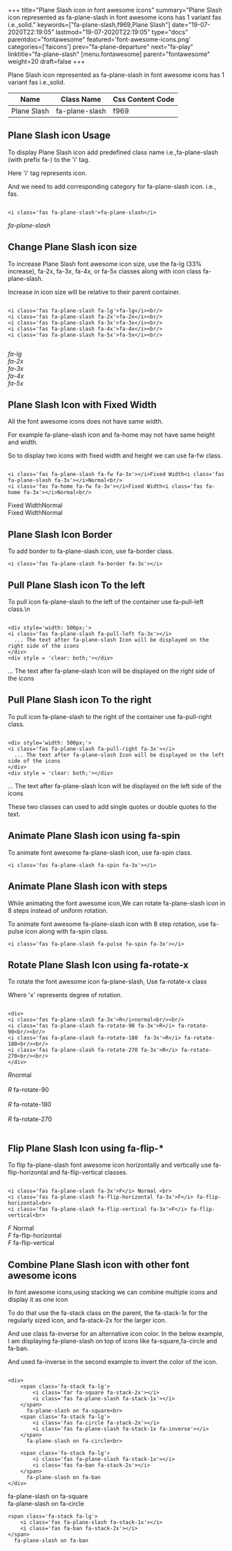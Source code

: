 +++
title="Plane Slash icon in font awesome icons"
summary="Plane Slash icon represented as fa-plane-slash in font awesome icons has 1 variant fas i.e.,solid."
keywords=["fa-plane-slash,f969,Plane Slash"]
date="19-07-2020T22:19:05"
lastmod="19-07-2020T22:19:05"
type="docs"
parentdoc="fontawesome"
featured='font-awesome-icons.png'
categories=['faicons']
prev="fa-plane-departure"
next="fa-play"
linktitle="fa-plane-slash"
[menu.fontawesome]
parent="fontawesome"
weight=20
draft=false
+++


Plane Slash icon represented as fa-plane-slash in font awesome icons has 1 variant fas i.e.,solid.

<div class='table-responsive'><table class='table'><thead><tr><th>Name</th><th>Class Name</th><th>Css Content Code</th></tr></thead><tbody><tr><td>Plane Slash</td><td>fa-plane-slash</td><td>f969</td></tr></tbody></table></div>



## Plane Slash icon Usage

To display Plane Slash icon add predefined class name i.e.,fa-plane-slash (with prefix fa-) to the 'i' tag.

Here 'i' tag represents icon.

And we need to add corresponding category for fa-plane-slash icon. i.e., fas.


```

<i class='fas fa-plane-slash'>fa-plane-slash</i>
```

<i class='fas fa-plane-slash'>fa-plane-slash</i>




## Change Plane Slash icon size
To increase Plane Slash font awesome icon size, use the fa-lg (33% increase), fa-2x, fa-3x, fa-4x, or fa-5x classes along with icon class fa-plane-slash.

Increase in icon size will be relative to their parent container. 

```

<i class='fas fa-plane-slash fa-lg'>fa-lg</i><br/>
<i class='fas fa-plane-slash fa-2x'>fa-2x</i><br/>
<i class='fas fa-plane-slash fa-3x'>fa-3x</i><br/>
<i class='fas fa-plane-slash fa-4x'>fa-4x</i><br/>
<i class='fas fa-plane-slash fa-5x'>fa-5x</i><br/>
            
```

<i class='fas fa-plane-slash fa-lg'>fa-lg</i><br/>
<i class='fas fa-plane-slash fa-2x'>fa-2x</i><br/>
<i class='fas fa-plane-slash fa-3x'>fa-3x</i><br/>
<i class='fas fa-plane-slash fa-4x'>fa-4x</i><br/>
<i class='fas fa-plane-slash fa-5x'>fa-5x</i><br/>
            



## Plane Slash Icon with Fixed Width 

All the font awesome icons does not have same width.

For example fa-plane-slash icon and fa-home may not have same height and width.

So to display two icons with fixed width and height we can use fa-fw class.


```

<i class='fas fa-plane-slash fa-fw fa-3x'></i>Fixed Width<i class='fas fa-plane-slash fa-3x'></i>Normal<br/>
<i class='fas fa-home fa-fw fa-3x'></i>Fixed Width<i class='fas fa-home fa-3x'></i>Normal<br/>
```

<i class='fas fa-plane-slash fa-fw fa-3x'></i>Fixed Width<i class='fas fa-plane-slash fa-3x'></i>Normal<br/>
<i class='fas fa-home fa-fw fa-3x'></i>Fixed Width<i class='fas fa-home fa-3x'></i>Normal<br/>



## Plane Slash Icon Border 

To add border to fa-plane-slash icon, use fa-border class.


```
<i class='fas fa-plane-slash fa-border fa-3x'></i>

```
<i class='fas fa-plane-slash fa-border fa-3x'></i>





## Pull Plane Slash icon To the left

To pull icon fa-plane-slash to the left of the container use fa-pull-left class.\n

```

<div style='width: 500px;'>
<i class='fas fa-plane-slash fa-pull-left fa-3x'></i>
  ... The text after fa-plane-slash Icon will be displayed on the right side of the icons
</div>
<div style = 'clear: both;'></div>
```

<div style='width: 500px;'>
<i class='fas fa-plane-slash fa-pull-left fa-3x'></i>
  ... The text after fa-plane-slash Icon will be displayed on the right side of the icons
</div>
<div style = 'clear: both;'></div>




## Pull Plane Slash icon To the right
To pull icon fa-plane-slash to the right of the container use fa-pull-right class.

```

<div style='width: 500px;'>
<i class='fas fa-plane-slash fa-pull-right fa-3x'></i>
  ... The text after fa-plane-slash Icon will be displayed on the left side of the icons
</div>
<div style = 'clear: both;'></div>
```

<div style='width: 500px;'>
<i class='fas fa-plane-slash fa-pull-right fa-3x'></i>
  ... The text after fa-plane-slash Icon will be displayed on the left side of the icons
</div>
<div style = 'clear: both;'></div>

These two classes can used to add single quotes or double quotes to the text.


## Animate Plane Slash icon using fa-spin
To animate font awesome fa-plane-slash icon, use fa-spin class.

```
<i class='fas fa-plane-slash fa-spin fa-3x'></i>
```
<i class='fas fa-plane-slash fa-spin fa-3x'></i>




## Animate Plane Slash icon with steps
While animating the font awesome icon,We can rotate fa-plane-slash icon in 8 steps instead of uniform rotation.

To animate font awesome fa-plane-slash icon with 8 step rotation, use fa-pulse icon along with fa-spin class.


```
<i class='fas fa-plane-slash fa-pulse fa-spin fa-3x'></i>

```
<i class='fas fa-plane-slash fa-pulse fa-spin fa-3x'></i>





## Rotate Plane Slash Icon using fa-rotate-x
To rotate the font awesome icon fa-plane-slash, Use fa-rotate-x class

Where 'x' represents degree of rotation.


```

<div>
<i class='fas fa-plane-slash fa-3x'>R</i>normal<br/><br/>
<i class='fas fa-plane-slash fa-rotate-90 fa-3x'>R</i> fa-rotate-90<br/><br/> 
<i class='fas fa-plane-slash fa-rotate-180  fa-3x'>R</i> fa-rotate-180<br/><br/> 
<i class='fas fa-plane-slash fa-rotate-270 fa-3x'>R</i> fa-rotate-270<br/><br/>
</div>
```

<div>
<i class='fas fa-plane-slash fa-3x'>R</i>normal<br/><br/>
<i class='fas fa-plane-slash fa-rotate-90 fa-3x'>R</i> fa-rotate-90<br/><br/> 
<i class='fas fa-plane-slash fa-rotate-180  fa-3x'>R</i> fa-rotate-180<br/><br/> 
<i class='fas fa-plane-slash fa-rotate-270 fa-3x'>R</i> fa-rotate-270<br/><br/>
</div>




## Flip Plane Slash Icon using fa-flip-*
To flip fa-plane-slash font awesome icon horizontally and vertically use fa-flip-horizontal and fa-flip-vertical classes. 

```

<i class='fas fa-plane-slash fa-3x'>F</i> Normal <br>
<i class='fas fa-plane-slash fa-flip-horizontal fa-3x'>F</i> fa-flip-horizontal<br>
<i class='fas fa-plane-slash fa-flip-vertical fa-3x'>F</i> fa-flip-vertical<br>
```

<i class='fas fa-plane-slash fa-3x'>F</i> Normal <br>
<i class='fas fa-plane-slash fa-flip-horizontal fa-3x'>F</i> fa-flip-horizontal<br>
<i class='fas fa-plane-slash fa-flip-vertical fa-3x'>F</i> fa-flip-vertical<br>




## Combine Plane Slash icon with other font awesome icons
In font awesome icons,using stacking we can combine multiple icons and display it as one icon 

To do that use the fa-stack class on the parent, the fa-stack-1x for the regularly sized icon, and fa-stack-2x for the larger icon.

And use class fa-inverse for an alternative icon color. 
In the below example, I am displaying fa-plane-slash on top of icons like fa-square,fa-circle and fa-ban.

And used fa-inverse in the second example to invert the color of the icon.

```

<div>
    <span class='fa-stack fa-lg'>
        <i class='far fa-square fa-stack-2x'></i>
        <i class='fas fa-plane-slash fa-stack-1x'></i>
    </span>
      fa-plane-slash on fa-square<br>
    <span class='fa-stack fa-lg'>
        <i class='fas fa-circle fa-stack-2x'></i>
        <i class='fas fa-plane-slash fa-stack-1x fa-inverse'></i>
    </span>
      fa-plane-slash on fa-circle<br>

    <span class='fa-stack fa-lg'>
        <i class='fas fa-plane-slash fa-stack-1x'></i>
        <i class='fas fa-ban fa-stack-2x'></i>
    </span>
      fa-plane-slash on fa-ban
</div>
```

<div>
    <span class='fa-stack fa-lg'>
        <i class='far fa-square fa-stack-2x'></i>
        <i class='fas fa-plane-slash fa-stack-1x'></i>
    </span>
      fa-plane-slash on fa-square<br>
    <span class='fa-stack fa-lg'>
        <i class='fas fa-circle fa-stack-2x'></i>
        <i class='fas fa-plane-slash fa-stack-1x fa-inverse'></i>
    </span>
      fa-plane-slash on fa-circle<br>

    <span class='fa-stack fa-lg'>
        <i class='fas fa-plane-slash fa-stack-1x'></i>
        <i class='fas fa-ban fa-stack-2x'></i>
    </span>
      fa-plane-slash on fa-ban
</div>






